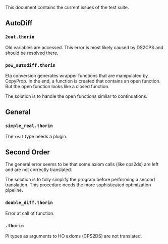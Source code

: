 This document contains the current issues of the test suite.

## AutoDiff
### `2out.thorin`
Old variables are accessed.
This error is most likely caused by DS2CPS and should be resolved there.

### `pow_autodiff.thorin`
Eta conversion generates wrapper functions that are manipulated by CopyProp.
In the end, a function is created that contains an open function.
But the open function looks like a closed function.

The solution is to handle the open functions similar to continuations.

## General

### `simple_real.thorin`

The `real` type needs a plugin.


## Second Order

The general error seems to be that some axiom calls (like cps2ds) are left and are not correctly translated.

The solution is to fully simplify the program before performing a second translation.
This procedure needs the more sophisticated optimization pipeline.

### `double_diff.thorin`
Error at call of function.

### `.thorin`
Pi types as arguments to HO axioms (CPS2DS) are not translated.
